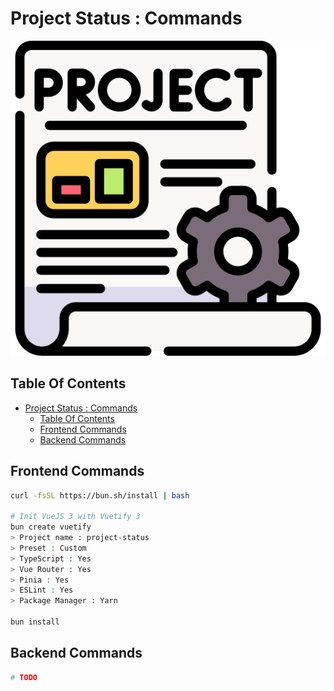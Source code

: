 # Project Status : Commands

![Icon](../icon.png)

## Table Of Contents

- [Project Status : Commands](#project-status--commands)
  - [Table Of Contents](#table-of-contents)
  - [Frontend Commands](#frontend-commands)
  - [Backend Commands](#backend-commands)

## Frontend Commands

```bash
curl -fsSL https://bun.sh/install | bash

# Init VueJS 3 with Vuetify 3
bun create vuetify
> Project name : project-status
> Preset : Custom
> TypeScript : Yes
> Vue Router : Yes
> Pinia : Yes
> ESLint : Yes
> Package Manager : Yarn

bun install
```

## Backend Commands

```bash
# TODO
```
